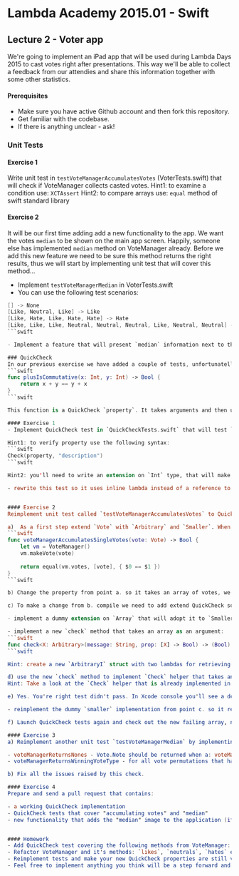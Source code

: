 # Lambda Academy 2015.01 - Swift
## Lecture 2 - Voter app

We're going to implement an iPad app that will be used during Lambda Days 2015 to cast votes right after presentations. This way we'll be able to collect a feedback from our attendies and share this information together with some other statistics.

#### Prerequisites
- Make sure you have active Github account and then fork this repository.
- Get familiar with the codebase.
- If there is anything unclear - ask!

### Unit Tests

#### Exercise 1
Write unit test in `testVoteManagerAccumulatesVotes` (VoterTests.swift) that will check if VoteManager collects casted votes.
Hint1: to examine a condition use: `XCTAssert`
Hint2: to compare arrays use: `equal` method of swift standard library

#### Exercise 2
It will be our first time adding add a new functionality to the app. We want the votes `median` to be shown on the main app screen. Happily, someone else has implemented `median` method on VoteManager already. Before we add this new feature we need to be sure this method returns the right results, thus we will start by implementing unit test that will cover this method...

- Implement `testVoteManagerMedian` in VoterTests.swift
- You can use the following test scenarios:
```swift
[] -> None
[Like, Neutral, Like] -> Like
[Like, Hate, Like, Hate, Hate] -> Hate
[Like, Like, Like, Neutral, Neutral, Neutral, Like, Neutral, Neutral] -> Neutral
```swift

- Implement a feature that will present `median` information next to the pie chart (you can use one of the images that are already in the app representing 3 different Votes)

### QuickCheck
In our previous exercise we have added a couple of tests, unfortunatelly some of these tests have missed egde cases that will lead to failure. To ommit such a situation we need to change our approach. Adding more unit tests will not guarantee us better test coverage. We just need better tools. Instead of testing particular situations that we can imagine one by one, let's test `properties`. As an example we can take the simples test we have in our app: `testMath`. Take a look at the following method:
```swift
func plusIsCommutative(x: Int, y: Int) -> Bool {
    return x + y == y + x
}
```swift

This function is a QuickCheck `property`. It takes arguments and then using this two numbers we check if `+` is commutative. We don't really care about `x` and `y`. We want our testing framework to test it on as many values as possible.

#### Exercise 1
- Implement QuickCheck test in `QuickCheckTests.swift` that will test `plusIsCommutative` property.

Hint1: to verify property use the following syntax:
```swift
Check(property, "description")
```swift

Hint2: you'll need to write an extension on `Int` type, that will make this type conform to: `Arbitrary` and `Smaller` protocols defined by QuickCheck.

- rewrite this test so it uses inline lambda instead of a reference to function


#### Exercise 2
Reimplement unit test called `testVoteManagerAccumulatesVotes` to QuickCheck. To do so you'll have to:

a)  As a first step extend `Vote` with `Arbitrary` and `Smaller`. When you do that you should be able to test like this:
```swift
func voteManagerAccumulatesSingleVotes(vote: Vote) -> Bool {
    let vm = VoteManager()
    vm.makeVote(vote)
    
    return equal(vm.votes, [vote], { $0 == $1 })
}
```swift

b) Change the property from point a. so it takes an array of votes, we want to test VoteManager on as many possible Vote sequences as possible. 

c) To make a change from b. compile we need to add extend QuickCheck so it supports arrays. As for now it only supports Characters, Strings, Int (implemented in Exercise 1) and Vote (implemented in Exercise 2). Now we need support for an array of Votes...

- implement a dummy extension on `Array` that will adopt it to `Smaller` protocol by returning nil

- implement a new `check` method that takes an array as an argument:
```swift
func check<X: Arbitrary>(message: String, prop: [X] -> Bool) -> (Bool)
```swift

Hint: create a new `ArbitraryI` struct with two lambdas for retrieving smaller (use the dummy extension) and arbitrary array (a templete method that will produce an array of some random size with arbitrary elements of type T)

d) use the new `check` method to implement `Check` helper that takes an array and then use it to verify if `voteManagerAccumulatesVotes` property (that takes an array of votes) and then use it.
Hint: Take a look at the `Check` helper that is already implemented in `QuickCheckTests.swift` for ordinary type and a tuple.

e) Yes. You're right test didn't pass. In Xcode console you'll see a description of this failure in a form `...  doesn't hold: `. Here you've got an array that caused this test to fail. As you can see it is pretty large... We can enhance it by providing a proper implementation of `Smaller` on Array type.

- reimplement the dummy `smaller` implementation from point c. so it removes one element from array until it has as empty array (return nil in this case)

f) Launch QuickCheck tests again and check out the new failing array, notice it has 11 elements. It looks like VoteManager works fine only when processing 10 and less Votes, fix the issue.

#### Exercise 3
a) Reimplement another unit test `testVoteManagerMedian` by implementing the following QuickCheck properties:

- voteManagerReturnsNones - Vote.Note should be returned when a: voteManager is empty, b: if there is more than one winner (Vote type with the largest amount of votes)
- voteManagerReturnsWinningVoteType - for all vote permutations that have a direct winner (a vote type with the largest amount of votes) VoteManager will return this vote type.

b) Fix all the issues raised by this check.

#### Exercise 4
Prepare and send a pull request that contains:

- a working QuickCheck implementation
- QuickCheck tests that cover "accumulating votes" and "median"
- new functionality that adds the "median" image to the application (if can be deducted)


#### Homework
- Add QuickCheck test covering the following methods from VoteManager: `likes`, `neutrals`, `hates`
- Refactor VoteManager and it's methods: `likes`, `neutrals`, `hates` extracting the common part
- Reimplement tests and make your new QuickCheck properties are still valid
- Feel free to implement anything you think will be a step forward and a send pull request :)
